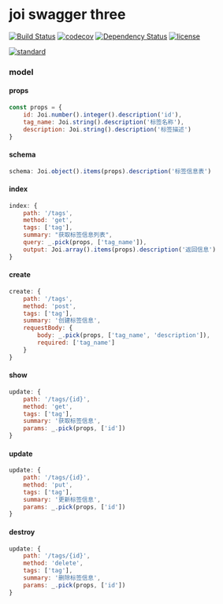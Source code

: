 # joi swagger three

[![Build Status][travis-image]][travis-url]
[![codecov][codecov-image]][codecov-url]
[![Dependency Status][daviddm-image]][daviddm-url]
[![license][license-image]][license-url]

[![standard][standard-image]][standard-url]

### model

#### props
```javascript
const props = {
	id: Joi.number().integer().description('id'),
	tag_name: Joi.string().description('标签名称'),
	description: Joi.string().description('标签描述')
}
```

#### schema
```javascript
schema: Joi.object().items(props).description('标签信息表')
```

#### index
```javascript
index: {
	path: '/tags',
	method: 'get',
	tags: ['tag'],
	summary: "获取标签信息列表",
	query: _.pick(props, ['tag_name']),
	output: Joi.array().items(props).description('返回信息')
}
```
	
#### create
```javascript
create: {
	path: '/tags',
	method: 'post',
	tags: ['tag'],
	summary: '创建标签信息',
	requestBody: {
		body: _.pick(props, ['tag_name', 'description']),
		required: ['tag_name']
	}
}
```

#### show
```javascript
update: {
	path: '/tags/{id}',
	method: 'get',
	tags: ['tag'],
	summary: '获取标签信息',
	params: _.pick(props, ['id'])
}
```
	
#### update
```javascript
update: {
	path: '/tags/{id}',
	method: 'put',
	tags: ['tag'],
	summary: '更新标签信息',
	params: _.pick(props, ['id'])
}
```

#### destroy
```javascript
update: {
	path: '/tags/{id}',
	method: 'delete',
	tags: ['tag'],
	summary: '删除标签信息',
	params: _.pick(props, ['id'])
}
```

[travis-image]: https://travis-ci.org/AlfieriChou/joi_swagger_three.svg?branch=master
[travis-url]: https://travis-ci.org/AlfieriChou/joi_swagger_three
[codecov-image]: https://codecov.io/gh/AlfieriChou/joi_swagger_three/branch/master/graph/badge.svg
[codecov-url]: https://codecov.io/gh/AlfieriChou/joi_swagger_three
[daviddm-image]: https://david-dm.org/AlfieriChou/joi_swagger_three.svg?theme=shields.io
[daviddm-url]: https://david-dm.org/AlfieriChou/joi_swagger_three
[license-image]: https://img.shields.io/badge/License-MIT-yellow.svg
[license-url]: https://opensource.org/licenses/MIT
[standard-image]:
https://cdn.rawgit.com/standard/standard/master/badge.svg
[standard-url]:
https://github.com/standard/standard